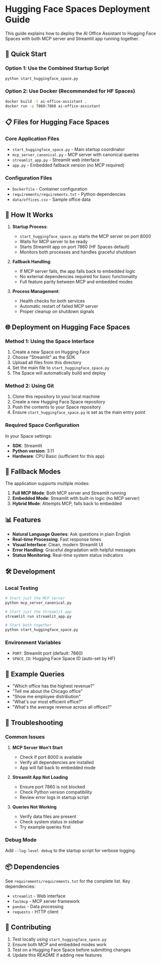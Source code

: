 # Hugging Face Spaces Deployment Guide

This guide explains how to deploy the AI Office Assistant to Hugging Face Spaces with both MCP server and Streamlit app running together.

## 🚀 Quick Start

### Option 1: Use the Combined Startup Script
```bash
python start_huggingface_space.py
```

### Option 2: Use Docker (Recommended for HF Spaces)
```bash
docker build -t ai-office-assistant .
docker run -p 7860:7860 ai-office-assistant
```

## 📋 Files for Hugging Face Spaces

### Core Application Files
- `start_huggingface_space.py` - Main startup coordinator
- `mcp_server_canonical.py` - MCP server with canonical queries
- `streamlit_app.py` - Streamlit web interface
- `app.py` - Embedded fallback version (no MCP required)

### Configuration Files
- `Dockerfile` - Container configuration
- `requirements/requirements.txt` - Python dependencies
- `data/offices.csv` - Sample office data

## 🔧 How It Works

1. **Startup Process**:
   - `start_huggingface_space.py` starts the MCP server on port 8000
   - Waits for MCP server to be ready
   - Starts Streamlit app on port 7860 (HF Spaces default)
   - Monitors both processes and handles graceful shutdown

2. **Fallback Handling**:
   - If MCP server fails, the app falls back to embedded logic
   - No external dependencies required for basic functionality
   - Full feature parity between MCP and embedded modes

3. **Process Management**:
   - Health checks for both services
   - Automatic restart of failed MCP server
   - Proper cleanup on shutdown signals

## 🌐 Deployment on Hugging Face Spaces

### Method 1: Using the Space Interface

1. Create a new Space on Hugging Face
2. Choose "Streamlit" as the SDK
3. Upload all files from this directory
4. Set the main file to `start_huggingface_space.py`
5. The Space will automatically build and deploy

### Method 2: Using Git

1. Clone this repository to your local machine
2. Create a new Hugging Face Space repository
3. Push the contents to your Space repository
4. Ensure `start_huggingface_space.py` is set as the main entry point

### Required Space Configuration

In your Space settings:
- **SDK**: Streamlit
- **Python version**: 3.11
- **Hardware**: CPU Basic (sufficient for this app)

## 🔄 Fallback Modes

The application supports multiple modes:

1. **Full MCP Mode**: Both MCP server and Streamlit running
2. **Embedded Mode**: Streamlit with built-in logic (no MCP server)
3. **Hybrid Mode**: Attempts MCP, falls back to embedded

## 📊 Features

- **Natural Language Queries**: Ask questions in plain English
- **Real-time Processing**: Fast response times
- **Visual Interface**: Clean, modern Streamlit UI
- **Error Handling**: Graceful degradation with helpful messages
- **Status Monitoring**: Real-time system status indicators

## 🛠️ Development

### Local Testing
```bash
# Start just the MCP server
python mcp_server_canonical.py

# Start just the Streamlit app
streamlit run streamlit_app.py

# Start both together
python start_huggingface_space.py
```

### Environment Variables
- `PORT`: Streamlit port (default: 7860)
- `SPACE_ID`: Hugging Face Space ID (auto-set by HF)

## 📝 Example Queries

- "Which office has the highest revenue?"
- "Tell me about the Chicago office"
- "Show me employee distribution"
- "What's our most efficient office?"
- "What's the average revenue across all offices?"

## 🐛 Troubleshooting

### Common Issues

1. **MCP Server Won't Start**
   - Check if port 8000 is available
   - Verify all dependencies are installed
   - App will fall back to embedded mode

2. **Streamlit App Not Loading**
   - Ensure port 7860 is not blocked
   - Check Python version compatibility
   - Review error logs in startup script

3. **Queries Not Working**
   - Verify data files are present
   - Check system status in sidebar
   - Try example queries first

### Debug Mode
Add `--log-level debug` to the startup script for verbose logging.

## 📦 Dependencies

See `requirements/requirements.txt` for the complete list. Key dependencies:
- `streamlit` - Web interface
- `fastmcp` - MCP server framework
- `pandas` - Data processing
- `requests` - HTTP client

## 🤝 Contributing

1. Test locally using `start_huggingface_space.py`
2. Ensure both MCP and embedded modes work
3. Test on a Hugging Face Space before submitting changes
4. Update this README if adding new features